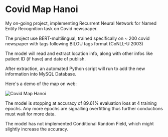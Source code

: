 # Covid Map Hanoi
My on-going project, implementing Recurrent Neural Network for Named Entity Recognition task on Covid newspaper.

The project use BERT-multilingual, trained specifically on ~ 200 covid newspaper with tags following BILOU tags format (CoNLL-U 2003)

The model will read and extract location info, along with other infos like patient ID (if have) and date of publish.

After extraction, an automated Python script will run to add the new information into MySQL Database.

Here's a demo of the map on web:

![Covid Map Hanoi](demo/covid_map.gif)

The model is stopping at accuracy of 89.61% evaluation loss at 4 training epochs. Any more epochs are signalling overfitting thus further conductions must wait for more data.

The model has not implemented Conditional Random Field, which might slightly increase the accuracy.
